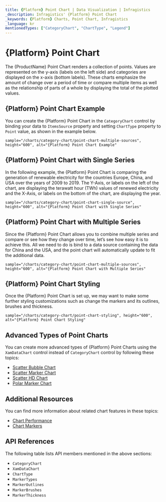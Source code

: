 ```yaml
---
title: {Platform} Point Chart | Data Visualization | Infragistics
_description: Infragistics' {Platform} Point Chart
_keywords: {Platform} Charts, Point Chart, Infragistics
_language: kr
mentionedTypes: ["CategoryChart", "ChartType", "Legend"]
---
```

# {Platform} Point Chart

The {ProductName} Point Chart renders a collection of points. Values are represented on the y-axis (labels on the left side) and categories are displayed on the x-axis (bottom labels). These charts emphasize the amount of change over a period of time or compare multiple items as well as the relationship of parts of a whole by displaying the total of the plotted values.

## {Platform} Point Chart Example

You can create the {Platform} Point Chart in the `CategoryChart` control by binding your data to `ItemsSource` property and setting `ChartType` property to `Point` value, as shown in the example below.

`sample="/charts/category-chart/point-chart-multiple-sources", height="600", alt="{Platform} Point Chart Example"`



<div class="divider--half"></div>

## {Platform} Point Chart with Single Series

In the following example, the {Platform} Point Chart is comparing the generation of renewable electricity for the countries Europe, China, and USA over the years of 2009 to 2019. The Y-Axis, or labels on the left of the chart, are displaying the terawatt hour (TWh) values of renewed electricity and the X-Axis, or labels on the bottom of the chart, are displaying the year.

`sample="/charts/category-chart/point-chart-single-source", height="600", alt="{Platform} Point Chart with Single Series"`



<div class="divider--half"></div>

## {Platform} Point Chart with Multiple Series

Since the {Platform} Point Chart allows you to combine multiple series and compare or see how they change over time, let’s see how easy it is to achieve this. All we need to do is bind to a data source containing the data for China and the USA, and the point chart will automatically update to fit the additional data.

`sample="/charts/category-chart/point-chart-multiple-sources", height="600", alt="{Platform} Point Chart with Multiple Series"`



<div class="divider--half"></div>

## {Platform} Point Chart Styling

Once the {Platform} Point Chart is set up, we may want to make some further styling customizations such as change the markers and its outlines, brushes and thickness.

`sample="/charts/category-chart/point-chart-styling", height="600", alt="{Platform} Point Chart Styling"`



<div class="divider--half"></div>

## Advanced Types of Point Charts

You can create more advanced types of {Platform} Point Charts using the `XamDataChart` control instead of `CategoryChart` control by following these topics:

- [Scatter Bubble Chart](bubble-chart.md)
- [Scatter Marker Chart](scatter-chart.md#{PlatformLower}-scatter-marker-chart)
- [Scatter HD Chart](scatter-chart.md#{PlatformLower}-scatter-high-density-chart)
- [Polar Marker Chart](polar-chart.md#{PlatformLower}-polar-marker-chart)

## Additional Resources

You can find more information about related chart features in these topics:

- [Chart Performance](../features/chart-performance.md)
- [Chart Markers](../features/chart-markers.md)

## API References

The following table lists API members mentioned in the above sections:

- `CategoryChart`
- `XamDataChart`
- `ChartType`
- `MarkerTypes`
- `MarkerOutlines`
- `MarkerBrushes`
- `MarkerThickness`

